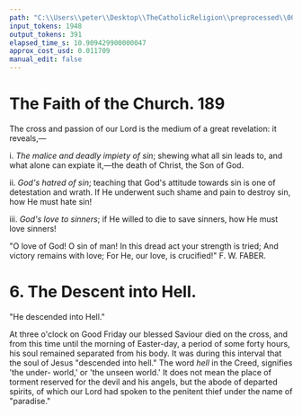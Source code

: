 ```yaml
---
path: "C:\\Users\\peter\\Desktop\\TheCatholicReligion\\preprocessed\\00208.jpg"
input_tokens: 1948
output_tokens: 391
elapsed_time_s: 10.909429900000047
approx_cost_usd: 0.011709
manual_edit: false
---
```

# The Faith of the Church. 189

The cross and passion of our Lord is the
medium of a great revelation: it reveals,—

i. *The malice and deadly impiety of sin*; shewing
   what all sin leads to, and what alone can
   expiate it,—the death of Christ, the Son
   of God.

ii. *God's hatred of sin*; teaching that God's
    attitude towards sin is one of detestation
    and wrath. If He underwent such shame
    and pain to destroy sin, how He must
    hate sin!

iii. *God's love to sinners*; if He willed to die to
     save sinners, how He must love sinners!

   "O love of God! O sin of man!
   In this dread act your strength is tried;
   And victory remains with love;
   For He, our love, is crucified!"
                                F. W. FABER.

# 6. The Descent into Hell.

"He descended into Hell."

At three o'clock on Good Friday our blessed
Saviour died on the cross, and from this time
until the morning of Easter-day, a period of
some forty hours, his soul remained separated
from his body. It was during this interval that
the soul of Jesus "descended into hell." The
word *hell* in the Creed, signifies 'the under-
world,' or 'the unseen world.' It does not mean
the place of torment reserved for the devil and
his angels, but the abode of departed spirits,
of which our Lord had spoken to the penitent
thief under the name of "paradise."